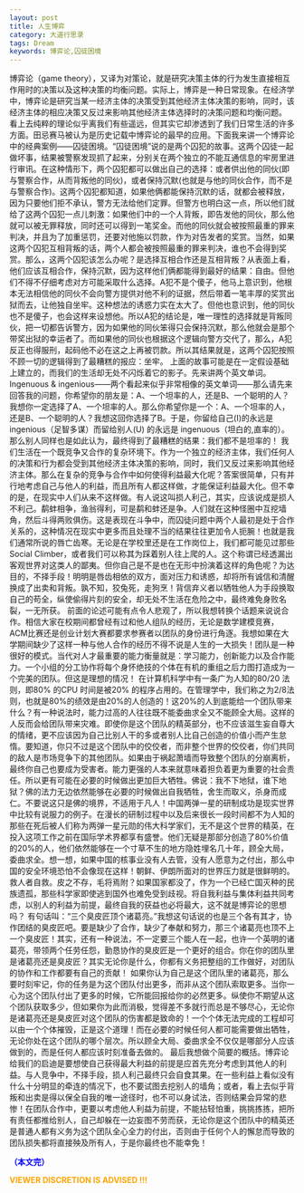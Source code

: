 ```yaml
---
layout: post
title: 人生博弈
category: 大道行思录
tags: Dream
keywords: 博弈论,囚徒困境
---
```


博弈论（game theory），又译为对策论，就是研究决策主体的行为发生直接相互作用时的决策以及这种决策的均衡问题。实际上，博弈是一种日常现象。在经济学中，博弈论是研究当某一经济主体的决策受到其他经济主体决策的影响，同时，该经济主体的相应决策又反过来影响其他经济主体选择时的决策问题和均衡问题。
看上去纯粹的理论似乎离我们有些遥远，但其实它却渗透到了我们日常生活的许多方面。田忌赛马被认为是历史记载中博弈论的最早的应用。下面我来讲一个博弈论中的经典案例——囚徒困境。“囚徒困境”说的是两个囚犯的故事。这两个囚徒一起做坏事，结果被警察发现抓了起来，分别关在两个独立的不能互通信息的牢房里进行审讯。在这种情形下，两个囚犯都可以做出自己的选择：或者供出他的同伙(即与警察合作，从而背叛他的同伙)，或者保持沉默(也就是与他的同伙合作，而不是与警察合作)。这两个囚犯都知道，如果他俩都能保持沉默的话，就都会被释放，因为只要他们拒不承认，警方无法给他们定罪。但警方也明白这一点，所以他们就给了这两个囚犯一点儿刺激：如果他们中的一个人背叛，即告发他的同伙，那么他就可以被无罪释放，同时还可以得到一笔奖金。而他的同伙就会被按照最重的罪来判决，并且为了加重惩罚，还要对他施以罚款，作为对告发者的奖赏。当然，如果这两个囚犯互相背叛的话，两个人都会被按照最重的罪来判决，谁也不会得到奖赏。那么，这两个囚犯该怎么办呢？是选择互相合作还是互相背叛？从表面上看，他们应该互相合作，保持沉默，因为这样他们俩都能得到最好的结果：自由。但他们不得不仔细考虑对方可能采取什么选择。A犯不是个傻子，他马上意识到，他根本无法相信他的同伙不会向警方提供对他不利的证据，然后带着一笔丰厚的奖赏出狱而去，让他独自坐牢。这种想法的诱惑力实在太大了。但他也意识到，他的同伙也不是傻子，也会这样来设想他。所以A犯的结论是，唯一理性的选择就是背叛同伙，把一切都告诉警方，因为如果他的同伙笨得只会保持沉默，那么他就会是那个带奖出狱的幸运者了。而如果他的同伙也根据这个逻辑向警方交代了，那么，A犯反正也得服刑，起码他不必在这之上再被罚款。所以其结果就是，这两个囚犯按照不顾一切的逻辑得到了最糟糕的报应：坐牢。
上面的故事可能是在一定假设基础上建立的，而我们的生活却无处不闪烁着它的影子。先来讲两个英文单词。Ingenuous & ingenious——两个看起来似乎非常相像的英文单词——那么请先来回答我的问题，你希望你的朋友是：A、一个坦率的人，还是B、一个聪明的人？我想你一定选择了A、一个坦率的人。那么你希望你是一个：A、一个坦率的人，还是B、一个聪明的人？我想这回你选择了B。于是，你留给自己(I)的永远是ingenious（足智多谋）而留给别人(U) 的永远是 ingenuous（坦白的,直率的）。那么别人同样也是如此认为，最终得到了最糟糕的结果：我们都不是坦率的！
我们生活在一个既竞争又合作的复杂环境下。作为一个独立的经济主体，我们任何人的决策和行为都会受到其他经济主体决策的影响，同时，我们又反过来影响其他经济主体。那么在复杂的竞争与合作中如何使得利益最大化呢？答案很简单，只有并行地考虑自己与他人的利益，而且所有人都这样做，才能保证利益最大化。但不幸的是，在现实中人们从来不这样做。有人说这叫损人利己，其实，应该说成是损人不利己。鹬蚌相争，渔翁得利，可是鹬和蚌还是争。人们就在这种怪圈中互挖墙角，然后斗得两败俱伤。这是表现在斗争中，而囚徒问题中两个人最初是处于合作关系的，这种情况在现实中更多而且处理不当的结果往往更加令人扼腕！也就是我们通常所说的唇亡齿寒。无论是在学校里还是在工作岗位上，我们都可能见过那些Social Climber，或者我们可以称其为踩着别人往上爬的人。这个称谓已经透漏出客观世界对这类人的鄙夷。但你自己是不是也在无形中扮演着这样的角色呢？为达目的，不择手段！明明是唇齿相依的双方，面对压力和诱惑，却将所有诚信和清醒换成了出卖和背叛。孰不知，狡兔死，走狗烹！背信弃义者以牺牲他人为手段换取自己的苟全，纵使偷得片刻的安全，却无处不生活在危险之中，最终难免身败名裂，一无所获。
前面的论述可能有点令人悲观了，所以我想转换个话题来说说合作。相信大家在校期间都曾经有过和他人组队的经历，无论是数学建模竞赛，ACM比赛还是创业计划大赛都要求参赛者以团队的身份进行角逐。我想如果在大学期间缺少了这样一种与他人合作的经历不得不说是人生的一大损失！团队是一种很好的模式。当代对人才最重要的能力衡量就是：学习能力，创新能力以及合作能力。一个小组的分工协作将每个身怀绝技的个体在有机的重组之后力图打造成为一个完美的团队。但这是理想的情况！
在计算机科学中有一条广为人知的80/20 法则，即80% 的CPU 时间是被20% 的程序占用的。在管理学中，我们称之为2/8法则，也就是80%的绩效是由20%的人创造的！这20%的人到底能给一个团队带来什么？有一种说法时，能力过高的人往往既不能委曲求全又不能顾全大局。这样的人反而会给团队带来灾难。即使你是这个团队的精英部分，也不应该滋生妄自尊大的情绪，更不应该因为自己比别人干的多或者别人比自己创造的价值小而产生怠惰。要知道，你只不过是这个团队中的佼佼者，而非整个世界的佼佼者，你们共同的敌人是市场竞争下的其他团队。如果由于祸起萧墙而导致整个团队的分崩离析，最终你自己也要成为受害者。能力更强的人本来就意味着担负着更为重要的社会责任。所以更有可能在必要的时候做出更加巨大牺牲。佛说：我不下地狱，谁下地狱？佛的法力无边依然能够在必要的时候做出自我牺牲，舍生而取义，杀身而成仁。不要说这只是佛的境界，不适用于凡人！中国两弹一星的研制成功是现实世界中比较有说服力的例子。在漫长的研制过程中以及后来很长一段时间都不为人知的那些在死后被人们称为两弹一星元勋的伟大科学家们，无不是这个世界的精英，在投入这项工作之前在国际学术界都享有盛誉。他们无疑是那部分创造了80%价值的20%的人，他们依然能够在一个寸草不生的地方隐姓埋名几十年，顾全大局，委曲求全。想一想，如果中国的核事业没有人去管，没有人愿意为之付出，那么中国的安全环境恐怕不会像现在这样！朝鲜、伊朗所面对的世界压力就是很鲜明的。救人者自救。皮之不存，毛将焉附？如果国家都没了，作为一个已经亡国灭种的民族遗孤，那些科学家即使逃到国外也难免受到歧视。将自我利益与集体利益共同考虑，以别人的利益为前提，最终自我的获益也必将最大，这不就是博弈论的思想吗？
有句话叫：“三个臭皮匠顶个诸葛亮。”我想这句话说的也是三个各有其才，协作团结的臭皮匠吧。要是缺少了合作，缺少了奉献和努力，那三个诸葛亮也顶不上一个臭皮匠！其实，还有一种说法，不一定要三个能人在一起，也许一个英明的诸葛亮，带领两个任劳任怨，勤恳协作的臭皮匠是一个更好的组合。你在你的团队里是诸葛亮还是臭皮匠？其实无论你是什么，你都有义务把整组的工作做好，对团队的协作和工作都要有自己的贡献！
如果你认为自己是这个团队里的诸葛亮，那么要时刻牢记，你的任务是为这个团队付出更多，而非从这个团队索取更多。当你一心为这个团队付出了更多的时候，它所能回报给你的必然更多。纵使你不期望从这个团队获取多少，但如果你为此而消极，觉得差不多就行而总是不够尽心，无论你是诸葛亮还是臭皮匠对这个团队的伤害都是致命的！一个个体无法完成的工程却可以由一个个体摧毁，正是这个道理！而在必要的时候任何人都可能需要做出牺牲，无论你处在这个团队的哪个层次。所以顾全大局、委曲求全不仅仅是哪部分人应该做到的，而是任何人都应该时刻准备去做的。
最后我想做个简要的概括。博弈论给我们的启迪是要想使自己获得最大利益的前提是应首先充分考虑到其他人的利益。与人竞争中，不择手段，损人利己最终只会自食其果。在一些利益上看似没有什么十分明显的牵连的情况下，也不要试图去挖别人的墙角；或者，看上去似乎背叛和出卖是得以保全自我的唯一途径时，也不可以身试法，否则结果会异常的悲惨！在团队合作中，更要以考虑他人利益为前提，不能拈轻怕重，挑挑拣拣，把所有责任都推给别人，自己却躲在一边妄图不劳而获，无论你是这个团队中的精英还是普通人都有义务为这个团队全心全力的付出，否则由于任何个人的懈怠而导致的团队损失都将直接殃及所有人，于是你最终也不能幸免！

<span style="color:blue">**（本文完）**</span>

**<span style="color:Orange"> VIEWER DISCRETION IS ADVISED !!! </span>**
